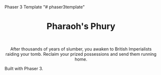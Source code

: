 Phaser 3 Template
"# phaser3template"

<h1 align="center"> Pharaoh's Phury </h1> <br>

<p align="center">
  After thousands of years of slumber, you awaken to British Imperialists raiding your tomb. Reclaim your prized possessions and send them running home.

  Built with Phaser 3.
</p>
